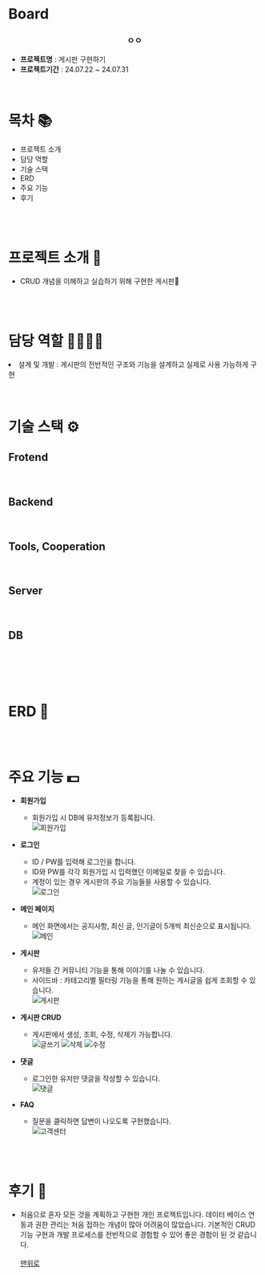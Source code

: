 # Board

<h3 align="center"><strong>ㅇㅇ</strong></h3>



- **프로젝트명** : 게시판 구현하기
- **프로젝트기간** : 24.07.22 ~ 24.07.31

<br/>

# 목차 📚
- <a>프로젝트 소개</a>
- <a>담당 역할
- <a>기술 스택
- <a>ERD
- <a>주요 기능
- <a>후기</a>

<br/>
<br/>

# 프로젝트 소개 🔎

- CRUD 개념을 이해하고 실습하기 위해 구현한 게시판💱
  
  <br/>
  <br/>


# 담당 역할 👨‍👨‍👦‍👦
<li>설계 및 개발 : 게시판의 전반적인 구조와 기능을 설계하고 실제로 사용 가능하게 구현</li>

<br/>
<br/>

# 기술 스택 ⚙

## Frotend


<br/>

## Backend


<br/>

## Tools, Cooperation


<br/>

## Server


<br/>

## DB


<br/>


<br/><br/>

# ERD 📝



<br/><br/>
# 주요 기능 💵
- **회원가입**
  - 회원가입 시 DB에 유저정보가 등록됩니다.<br/>
  ![회원가입](https://github.com/user-attachments/assets/f6020ec2-d70d-4f64-91e5-f49db26c294e)

- **로그인**
  - ID / PW를 입력해 로그인을 합니다.
  - ID와 PW를 각각 회원가입 시 입력했던 이메일로 찾을 수 있습니다.
  - 계정이 있는 경우 게시판의 주요 기능들을 사용할 수 있습니다.<br>
  ![로그인](https://github.com/user-attachments/assets/c0f96473-03c9-46cf-8083-9831f58f7552)
  
- **메인 페이지**
  - 메인 화면에서는 공지사항, 최신 글, 인기글이 5개씩 최신순으로 표시됩니다.<br>
  ![메인](https://github.com/user-attachments/assets/216d2824-3ae0-47fe-9c10-ce86f2e3dfbd)

- **게시판**
  - 유저들 간 커뮤니티 기능을 통해 이야기를 나눌 수 있습니다.
  - 사이드바 : 카테고리별 필터링 기능을 통해 원하는 게시글을 쉽게 조회할 수 있습니다.<br>
  ![게시판](https://github.com/user-attachments/assets/0d011678-b161-4f8d-923c-169528362b71)

- **게시판 CRUD**
  - 게시판에서 생성, 조회, 수정, 삭제가 가능합니다.<br>
  ![글쓰기](https://github.com/user-attachments/assets/947d763f-a04f-443c-9c93-51a025f8e096)
  ![삭제](https://github.com/user-attachments/assets/cee1d8d8-92dd-40f5-9be7-567bcd8c094a)
  ![수정](https://github.com/user-attachments/assets/c1285e1c-f436-4ecd-ad20-a226cfafbaee)
  
- **댓글**
  - 로그인한 유저만 댓글을 작성할 수 있습니다.<br>
  ![댓글](https://github.com/user-attachments/assets/15df5aa4-e6ee-42c3-9e05-70bc0136c872)

- **FAQ**
  - 질문을 클릭하면 답변이 나오도록 구현했습니다.<br>
  ![고객센터](https://github.com/user-attachments/assets/6089d39e-f6e1-4852-84ac-219b77c0afa7)
    
<br/>
<br/>

# 후기 🧐
- 처음으로 혼자 모든 것을 계획하고 구현한 개인 프로젝트입니다. 데이터 베이스 연동과 권한 관리는 처음 접하는 개념이 많아 어려움이 많았습니다. 기본적인 CRUD 기능 구현과 개발 프로세스를 전반적으로 경험할 수 있어 좋은 경험이 된 것 같습니다.
<br/><br/>
<a href="ㅇㅇ">맨위로</a>
